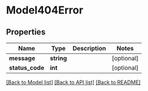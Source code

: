 # Model404Error

## Properties
Name | Type | Description | Notes
------------ | ------------- | ------------- | -------------
**message** | **string** |  | [optional] 
**status_code** | **int** |  | [optional] 

[[Back to Model list]](../README.md#documentation-for-models) [[Back to API list]](../README.md#documentation-for-api-endpoints) [[Back to README]](../README.md)


